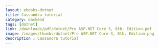 ```yaml
---
layout: ebooks-dotnet
title: Cassandra tutorial
category: backend
tags: [dotnet]
link: /downloads/pdf/dotnet/Pro ASP.NET Core 3, 8th. Edition.pdf 
image: /images/thumbs/dotnet/Pro ASP.NET Core 3, 8th. Edition.png
description : Cassandra tutorial 
---
```












